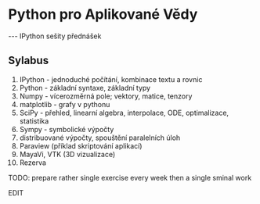 # Python pro Aplikované Vědy 
--- IPython sešity přednášek

## Sylabus

1. IPython - jednoduché počítání, kombinace textu a rovnic
2. Python  - základní syntaxe, základní typy 
3. Numpy   - vícerozměrná pole; vektory, matice, tenzory
4. matplotlib - grafy v pythonu
5. SciPy - přehled, linearní algebra, interpolace, ODE, optimalizace, statistika
6. Sympy - symbolické výpočty 
7. distribuované výpočty, spouštění paralelních úloh
8. Paraview (příklad skriptování aplikací)
9. MayaVi, VTK (3D vizualizace)
10. Rezerva

TODO: prepare rather single exercise every week then a single sminal work

EDIT
